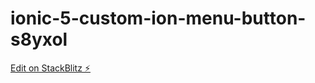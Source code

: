 # ionic-5-custom-ion-menu-button-s8yxol

[Edit on StackBlitz ⚡️](https://stackblitz.com/edit/ionic-5-custom-ion-menu-button-s8yxol)